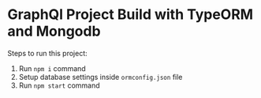 # GraphQl Project Build with TypeORM and Mongodb

Steps to run this project:

1. Run `npm i` command
2. Setup database settings inside `ormconfig.json` file
3. Run `npm start` command
